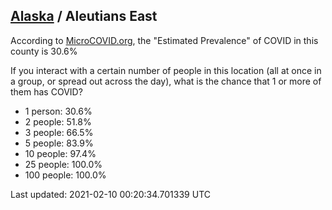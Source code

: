 
## [Alaska](/united-states/alaska) / Aleutians East

According to [MicroCOVID.org](http://microcovid.org),
the "Estimated Prevalence" of COVID in this county is 30.6%

If you interact with a certain number of people in this location
(all at once in a group, or spread out across the day), what is the chance that
1 or more of them has COVID?

- 1 person: 30.6%
- 2 people: 51.8%
- 3 people: 66.5%
- 5 people: 83.9%
- 10 people: 97.4%
- 25 people: 100.0%
- 100 people: 100.0%

Last updated: 2021-02-10 00:20:34.701339 UTC
